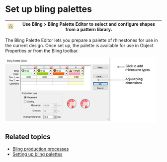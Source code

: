 # Set up bling palettes

| ![BlingPaletteEditor.png](assets/BlingPaletteEditor.png) | Use Bling > Bling Palette Editor to select and configure shapes from a pattern library. |
| -------------------------------------------------------- | --------------------------------------------------------------------------------------- |

The Bling Palette Editor lets you prepare a palette of rhinestones for use in the current design. Once set up, the palette is available for use in Object Properties or from the Bling toolbar.

![BlingPaletteEditor00121.png](assets/BlingPaletteEditor00121.png)

## Related topics

- [Bling production processes](../../Applied/bling/Bling_production_processes)
- [Setting up bling palettes](../../Applied/bling/Setting_up_bling_palettes)
